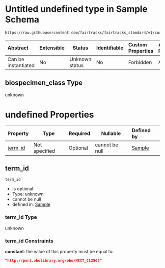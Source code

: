 # Untitled undefined type in Sample Schema

```txt
https://raw.githubusercontent.com/fairtracks/fairtracks_standard/v1/current/json/schema/fairtracks_sample.schema.json#/allOf/0/if/properties/biospecimen_class
```




| Abstract            | Extensible | Status         | Identifiable | Custom Properties | Additional Properties | Access Restrictions | Defined In                                                                                             |
| :------------------ | ---------- | -------------- | ------------ | :---------------- | --------------------- | ------------------- | ------------------------------------------------------------------------------------------------------ |
| Can be instantiated | No         | Unknown status | No           | Forbidden         | Allowed               | none                | [fairtracks_sample.schema.json\*](../json/schema/fairtracks_sample.schema.json "open original schema") |

## biospecimen_class Type

unknown

# undefined Properties

| Property            | Type          | Required | Nullable       | Defined by                                                                                                                                                                                                                                                                         |
| :------------------ | ------------- | -------- | -------------- | :--------------------------------------------------------------------------------------------------------------------------------------------------------------------------------------------------------------------------------------------------------------------------------- |
| [term_id](#term_id) | Not specified | Optional | cannot be null | [Sample](fairtracks_sample-allof-0-if-properties-biospecimen_class-properties-term_id.md "https&#x3A;//raw.githubusercontent.com/fairtracks/fairtracks_standard/v1/current/json/schema/fairtracks_sample.schema.json#/allOf/0/if/properties/biospecimen_class/properties/term_id") |

## term_id




`term_id`

-   is optional
-   Type: unknown
-   cannot be null
-   defined in: [Sample](fairtracks_sample-allof-0-if-properties-biospecimen_class-properties-term_id.md "https&#x3A;//raw.githubusercontent.com/fairtracks/fairtracks_standard/v1/current/json/schema/fairtracks_sample.schema.json#/allOf/0/if/properties/biospecimen_class/properties/term_id")

### term_id Type

unknown

### term_id Constraints

**constant**: the value of this property must be equal to:

```json
"http://purl.obolibrary.org/obo/NCIT_C12508"
```
